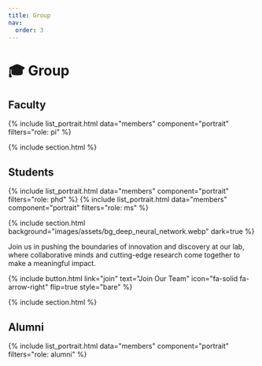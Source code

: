 ```yaml
---
title: Group
nav:
  order: 3
---
```


# 🎓 Group

## Faculty

{% include list_portrait.html data="members" component="portrait" filters="role: pi" %}

{% include section.html %}

## Students

{% include list_portrait.html data="members" component="portrait" filters="role: phd" %}
{% include list_portrait.html data="members" component="portrait" filters="role: ms" %}

{% include section.html background="images/assets/bg_deep_neural_network.webp" dark=true %}

Join us in pushing the boundaries of innovation and discovery at our lab, where collaborative minds and cutting-edge research come together to make a meaningful impact.

{%
  include button.html
  link="join"
  text="Join Our Team"
  icon="fa-solid fa-arrow-right"
  flip=true
  style="bare"
%}

{% include section.html %}

## Alumni

{% include list_portrait.html data="members" component="portrait" filters="role: alumni" %}
